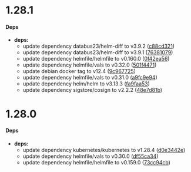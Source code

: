# 1.28.1


#### Deps

* **deps:**
  *  update dependency databus23/helm-diff to v3.9.2 ([c88cd321](https://github.com/SysbeeTech/kubeci/commit/c88cd3213fcddb95bcb4d4b2ee911500b75f8655))
  *  update dependency databus23/helm-diff to v3.9.1 ([76381079](https://github.com/SysbeeTech/kubeci/commit/7638107973bfcc7836395dd3cc99144233ade678))
  *  update dependency helmfile/helmfile to v0.160.0 ([0f42ea56](https://github.com/SysbeeTech/kubeci/commit/0f42ea569a0298dee946058575d0b4fe5ef141f0))
  *  update dependency helmfile/vals to v0.32.0 ([501f4471](https://github.com/SysbeeTech/kubeci/commit/501f4471c1dfd8fc6025c73d6045279c8b5119d0))
  *  update debian docker tag to v12.4 ([9c967725](https://github.com/SysbeeTech/kubeci/commit/9c96772555b5f450baf2dc91156c8b3013f07afc))
  *  update dependency helmfile/vals to v0.31.0 ([a9fc9e94](https://github.com/SysbeeTech/kubeci/commit/a9fc9e94a440086ec131428d5b003c4a3a9482ed))
  *  update dependency helm/helm to v3.13.3 ([fa9faa53](https://github.com/SysbeeTech/kubeci/commit/fa9faa534d4a77645138a68f1b0701257af585b5))
  *  update dependency sigstore/cosign to v2.2.2 ([48e7d81b](https://github.com/SysbeeTech/kubeci/commit/48e7d81b3ef1b25786744357128e304d6269e357))



# 1.28.0


#### Deps

* **deps:**
  *  update dependency kubernetes/kubernetes to v1.28.4 ([d0e3442e](https://github.com/SysbeeTech/kubeci/commit/d0e3442e204193faa1bda93bc235aee055876bc1))
  *  update dependency helmfile/vals to v0.30.0 ([df55ca34](https://github.com/SysbeeTech/kubeci/commit/df55ca34a56ea21addf1649fe7c9b2a16e927a21))
  *  update dependency helmfile/helmfile to v0.159.0 ([73cc94cb](https://github.com/SysbeeTech/kubeci/commit/73cc94cb3d87e27340b2af246165c83604457696))
